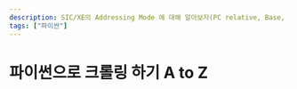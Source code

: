 ```yaml
---
description: SIC/XE의 Addressing Mode 에 대해 알아보자(PC relative, Base, simple, indirect..)
tags: ["파이싼"]
---
```

# 파이썬으로 크롤링 하기 A to Z
